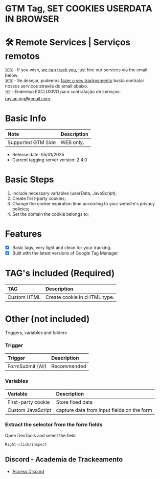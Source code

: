 # GTM Tag, SET COOKIES USERDATA IN BROWSER

# 🛠️ Remote Services | Serviços remotos

🇺🇸 - If you wish, [we can track you](https://academiadetrackeamento.com.br), just hire our services via the email below.
<br>
🇧🇷 - Se desejar, podemos [fazer o seu trackeamento](https://academiadetrackeamento.com.br) basta contratar nossos serviços através do email abaixo.
<br>
✉️ - Endereço EXCLUSIVO para contratação de serviços: raylan.gig@gmail.com.



# Basic Info

Note|Description
:----|:----
Supported GTM Side|WEB only.

- Release date: 05/01/2025
- Current tagging server version: 2.4.0

# Basic Steps

1. Include necessary variables (userData, JavaScript);
2. Create first-party cookies;
3. Change the cookie expiration time according to your website's privacy policies;
4. Set the domain the cookie belongs to;

# Features
- [x] Basic tags, very light and clean for your tracking.
- [x] Built with the latest versions of Google Tag Manager

# TAG's included (**Required**)

TAG|Description
:----|:----
Custom HTML|Create cookie in cHTML type.

# Other (not included)

Triggers, variables and folders

### Trigger
Trigger|Description
:----|:----
FormSubmit (All)|Recommended

### Variables
Variable|Description
:----|:----
First-party cookie|Store fixed data
Custom JavaScript|capture data from input fields on the form

### Extract the selector from the form fields

Open DevTools and select the field
```
Right-click/inspect
```


## Discord - Academia de Trackeamento
- [Access Discord](https://discord.gg/GTzGmKNFy8)
